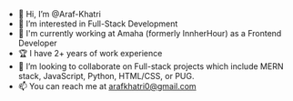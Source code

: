 - 👋 Hi, I’m @Araf-Khatri  
- 👀 I’m interested in Full-Stack Development  
- 💼 I'm currently working at Amaha (formerly InnherHour) as a Frontend Developer  
- 🏆 I have 2+ years of work experience
- 💞️ I’m looking to collaborate on Full-stack projects which include MERN stack, JavaScript, Python, HTML/CSS, or PUG.  
- 📫 You can reach me at arafkhatri0@gmail.com  

<!---
Araf-Khatri/Araf-Khatri is a ✨ special ✨ repository because its `README.md` (this file) appears on your GitHub profile.
You can click the Preview link to take a look at your changes.
--->
